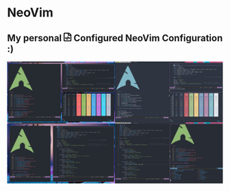 
# NeoVim

## My personal <img src="./.screenshots/file-code-regular.svg" width=18 height=20> Configured NeoVim Configuration :)

![xmonad_dracula_edition](.screenshots/My_POST.png)

